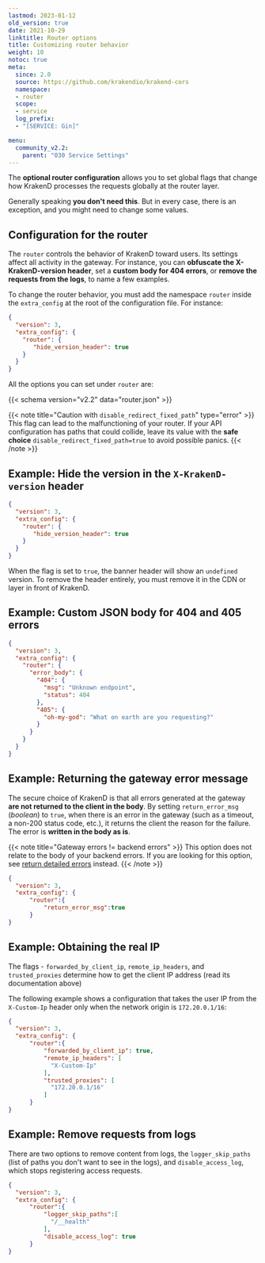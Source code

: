 ```yaml
---
lastmod: 2023-01-12
old_version: true
date: 2021-10-29
linktitle: Router options
title: Customizing router behavior
weight: 10
notoc: true
meta:
  since: 2.0
  source: https://github.com/krakendio/krakend-cors
  namespace:
  - router
  scope:
  - service
  log_prefix:
  - "[SERVICE: Gin]"

menu:
  community_v2.2:
    parent: "030 Service Settings"
---
```


The **optional router configuration** allows you to set global flags that change how KrakenD processes the requests globally at the router layer.

Generally speaking **you don't need this**. But in every case, there is an exception, and you might need to change some values.

## Configuration for the router

The `router` controls the behavior of KrakenD toward users. Its settings affect all activity in the gateway. For instance, you can **obfuscate the X-KrakenD-version header**, set a **custom body for 404 errors**, or **remove the requests from the logs**, to name a few examples.

To change the router behavior, you must add the namespace `router` inside the `extra_config` at the root of the configuration file. For instance:

```json
{
  "version": 3,
  "extra_config": {
    "router": {
       "hide_version_header": true
    }
  }
}
```
All the options you can set under `router` are:

{{< schema version="v2.2" data="router.json" >}}


{{< note title="Caution with `disable_redirect_fixed_path`" type="error" >}}
This flag can lead to the malfunctioning of your router. If your API configuration has paths that could collide, leave its value with the **safe choice** `disable_redirect_fixed_path=true` to avoid possible panics.
{{< /note >}}

## Example: Hide the version in the `X-KrakenD-version` header
```json
{
  "version": 3,
  "extra_config": {
    "router": {
       "hide_version_header": true
    }
  }
}
```
When the flag is set to `true`, the banner header will show an `undefined` version. To remove the header entirely, you must remove it in the CDN or layer in front of KrakenD.

## Example: Custom JSON body for 404 and 405 errors
```json
{
  "version": 3,
  "extra_config": {
    "router": {
      "error_body": {
        "404": {
          "msg": "Unknown endpoint",
          "status": 404
        },
        "405": {
          "oh-my-god": "What on earth are you requesting?"
        }
      }
    }
  }
}
```

## Example: Returning the gateway error message
The secure choice of KrakenD is that all errors generated at the gateway **are not returned to the client in the body**. By setting `return_error_msg` (*boolean*) to `true`, when there is an error in the gateway (such as a timeout, a non-200 status code, etc.), it returns the client the reason for the failure. The error is **written in the body as is**.

{{< note title="Gateway errors != backend errors" >}}
This option does not relate to the body of your backend errors. If you are looking for this option, see [return detailed errors](/docs/v2.2/backends/detailed-errors/#showing-backend-errors) instead.
{{< /note >}}

```json
{
  "version": 3,
  "extra_config": {
      "router":{
          "return_error_msg":true
      }
}
```

## Example: Obtaining the real IP
The flags - `forwarded_by_client_ip`, `remote_ip_headers`, and `trusted_proxies` determine how to get the client IP address (read its documentation above)

The following example shows a configuration that takes the user IP from the `X-Custom-Ip` header only when the network origin is `172.20.0.1/16`:

```json
{
  "version": 3,
  "extra_config": {
      "router":{
          "forwarded_by_client_ip": true,
          "remote_ip_headers": [
            "X-Custom-Ip"
          ],
          "trusted_proxies": [
            "172.20.0.1/16"
          ]
      }
}
```

## Example: Remove requests from logs
There are two options to remove content from logs, the `logger_skip_paths` (list of paths you don't want to see in the logs), and `disable_access_log`, which stops registering access requests.

```json
{
  "version": 3,
  "extra_config": {
      "router":{
          "logger_skip_paths":[
            "/__health"
          ],
          "disable_access_log": true
      }
}
```